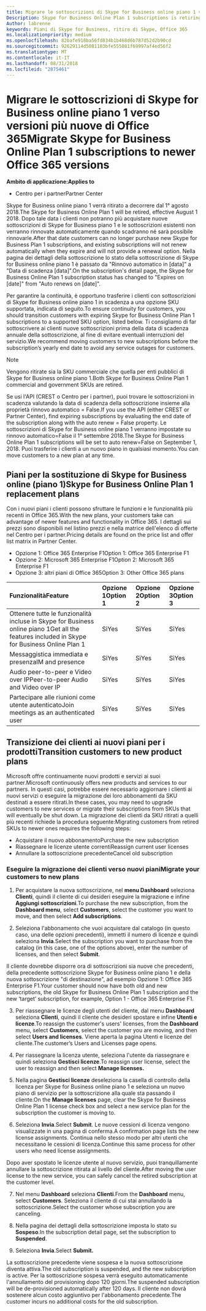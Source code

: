 ```yaml
---
title: Migrare le sottoscrizioni di Skype for Business online piano 1 verso versioni più nuove di Office 365 | Centro per i partner
Description: Skype for Business Online Plan 1 subscriptions is retiring.
Author: labrenne
keywords: Piani di Skype for Business, ritiro di Skype, Office 365
ms.localizationpriority: medium
ms.openlocfilehash: 82bafe918ba56fd834b1b468d6b787d52d2b90cd
ms.sourcegitcommit: 92629114d5081103bfe555081f69997af4ed56f2
ms.translationtype: MT
ms.contentlocale: it-IT
ms.lasthandoff: 08/31/2018
ms.locfileid: "2875461"
---
```

# <a name="migrate-skype-for-business-online-plan-1-subscriptions-to-newer-office-365-versions"></a><span data-ttu-id="ae3aa-103">Migrare le sottoscrizioni di Skype for Business online piano 1 verso versioni più nuove di Office 365</span><span class="sxs-lookup"><span data-stu-id="ae3aa-103">Migrate Skype for Business Online Plan 1 subscriptions to newer Office 365 versions</span></span>

**<span data-ttu-id="ae3aa-104">Ambito di applicazione:</span><span class="sxs-lookup"><span data-stu-id="ae3aa-104">Applies to</span></span>**

- <span data-ttu-id="ae3aa-105">Centro per i partner</span><span class="sxs-lookup"><span data-stu-id="ae3aa-105">Partner Center</span></span>

<span data-ttu-id="ae3aa-106">Skype for Business online piano 1 verrà ritirato a decorrere dal 1° agosto 2018.</span><span class="sxs-lookup"><span data-stu-id="ae3aa-106">The Skype for Business Online Plan 1 will be retired, effective August 1 2018.</span></span> <span data-ttu-id="ae3aa-107">Dopo tale data i clienti non potranno più acquistare nuove sottoscrizioni di Skype for Business piano 1 e le sottoscrizioni esistenti non verranno rinnovate automaticamente quando scadranno né sarà possibile rinnovarle.</span><span class="sxs-lookup"><span data-stu-id="ae3aa-107">After that date customers can no longer purchase new Skype for Business Plan 1 subscriptions, and existing subscriptions will not renew automatically when they expire and will not provide a renewal option.</span></span> <span data-ttu-id="ae3aa-108">Nella pagina dei dettagli della sottoscrizione lo stato della sottoscrizione di Skype for Business online piano 1 è passato da "Rinnovo automatico in [data]" a "Data di scadenza [data]".</span><span class="sxs-lookup"><span data-stu-id="ae3aa-108">On the subscription's detail page, the Skype for Business Online Plan 1 subscription status has changed to "Expires on [date]" from "Auto renews on [date]".</span></span>  

<span data-ttu-id="ae3aa-109">Per garantire la continuità, è opportuno trasferire i clienti con sottoscrizioni di Skype for Business online piano 1 in scadenza a una opzione SKU supportata, indicata di seguito.</span><span class="sxs-lookup"><span data-stu-id="ae3aa-109">To ensure continuity for customers, you should transition customers with expiring Skype for Business Online Plan 1 subscriptions to a supported SKU option, listed below.</span></span> <span data-ttu-id="ae3aa-110">Ti consigliamo di far sottoscrivere ai clienti nuove sottoscrizioni prima della data di scadenza annuale della sottoscrizione, al fine di evitare eventuali interruzioni del servizio.</span><span class="sxs-lookup"><span data-stu-id="ae3aa-110">We recommend moving customers to new subscriptions before the subscription’s yearly end date to avoid any service outages for customers.</span></span> 

>[!NOTE]
><span data-ttu-id="ae3aa-111">Vengono ritirate sia la SKU commerciale che quella per enti pubblici di Skype for Business online piano 1.</span><span class="sxs-lookup"><span data-stu-id="ae3aa-111">Both Skype for Business Online Plan 1 commercial and government SKUs are retired.</span></span>

<span data-ttu-id="ae3aa-112">Se usi l'API (CREST o Centro per i partner), puoi trovare le sottoscrizioni in scadenza valutando la data di scadenza della sottoscrizione insieme alla proprietà rinnovo automatico = False.</span><span class="sxs-lookup"><span data-stu-id="ae3aa-112">If you use the API (either CREST or Partner Center), find expiring subscriptions by evaluating the end date of the subscription along with the auto renew = False property.</span></span> <span data-ttu-id="ae3aa-113">Le sottoscrizioni di Skype for Business online piano 1 verranno impostate su rinnovo automatico=False il 1° settembre 2018.</span><span class="sxs-lookup"><span data-stu-id="ae3aa-113">The Skype for Business Online Plan 1 subscriptions will be set to auto renew=False on September 1, 2018.</span></span> <span data-ttu-id="ae3aa-114">Puoi trasferire i clienti a un nuovo piano in qualsiasi momento.</span><span class="sxs-lookup"><span data-stu-id="ae3aa-114">You can move customers to a new plan at any time.</span></span> 

## <a name="skype-for-business-online-plan-1-replacement-plans"></a><span data-ttu-id="ae3aa-115">Piani per la sostituzione di Skype for Business online (piano 1)</span><span class="sxs-lookup"><span data-stu-id="ae3aa-115">Skype for Business Online Plan 1 replacement plans</span></span>

<span data-ttu-id="ae3aa-116">Con i nuovi piani i clienti possono sfruttare le funzioni e le funzionalità più recenti in Office 365.</span><span class="sxs-lookup"><span data-stu-id="ae3aa-116">With the new plans, your customers take can advantage of newer features and functionality in Office 365.</span></span> <span data-ttu-id="ae3aa-117">I dettagli sui prezzi sono disponibili nel listino prezzi e nella matrice dell'elenco di offerte nel Centro per i partner.</span><span class="sxs-lookup"><span data-stu-id="ae3aa-117">Pricing details are found on the price list and offer list matrix in Partner Center.</span></span> 

- <span data-ttu-id="ae3aa-118">Opzione 1: Office 365 Enterprise F1</span><span class="sxs-lookup"><span data-stu-id="ae3aa-118">Option 1: Office 365 Enterprise F1</span></span>
- <span data-ttu-id="ae3aa-119">Opzione 2: Microsoft 365 Enterprise F1</span><span class="sxs-lookup"><span data-stu-id="ae3aa-119">Option 2: Microsoft 365 Enterprise F1</span></span>
- <span data-ttu-id="ae3aa-120">Opzione 3: altri piani di Office 365</span><span class="sxs-lookup"><span data-stu-id="ae3aa-120">Option 3: Other Office 365 plans</span></span>

|**<span data-ttu-id="ae3aa-121">Funzionalità</span><span class="sxs-lookup"><span data-stu-id="ae3aa-121">Feature</span></span>**    |**<span data-ttu-id="ae3aa-122">Opzione 1</span><span class="sxs-lookup"><span data-stu-id="ae3aa-122">Option 1</span></span>**   |**<span data-ttu-id="ae3aa-123">Opzione 2</span><span class="sxs-lookup"><span data-stu-id="ae3aa-123">Option 2</span></span>**   |**<span data-ttu-id="ae3aa-124">Opzione 3</span><span class="sxs-lookup"><span data-stu-id="ae3aa-124">Option 3</span></span>**   |
|:-----------------|:-----------------|:-------------|:------------|
|<span data-ttu-id="ae3aa-125">Ottenere tutte le funzionalità incluse in Skype for Business online piano 1</span><span class="sxs-lookup"><span data-stu-id="ae3aa-125">Get all the features included in Skype for Business Online Plan 1</span></span>|<span data-ttu-id="ae3aa-126">Sì</span><span class="sxs-lookup"><span data-stu-id="ae3aa-126">Yes</span></span>   |<span data-ttu-id="ae3aa-127">Sì</span><span class="sxs-lookup"><span data-stu-id="ae3aa-127">Yes</span></span>   |<span data-ttu-id="ae3aa-128">Sì</span><span class="sxs-lookup"><span data-stu-id="ae3aa-128">Yes</span></span>   |
|<span data-ttu-id="ae3aa-129">Messaggistica immediata e presenza</span><span class="sxs-lookup"><span data-stu-id="ae3aa-129">IM and presence</span></span> |<span data-ttu-id="ae3aa-130">Sì</span><span class="sxs-lookup"><span data-stu-id="ae3aa-130">Yes</span></span>   |<span data-ttu-id="ae3aa-131">Sì</span><span class="sxs-lookup"><span data-stu-id="ae3aa-131">Yes</span></span>   |<span data-ttu-id="ae3aa-132">Sì</span><span class="sxs-lookup"><span data-stu-id="ae3aa-132">Yes</span></span>   |
|<span data-ttu-id="ae3aa-133">Audio peer-to-peer e Video over IP</span><span class="sxs-lookup"><span data-stu-id="ae3aa-133">Peer-to-peer Audio and Video over IP</span></span>|<span data-ttu-id="ae3aa-134">Sì</span><span class="sxs-lookup"><span data-stu-id="ae3aa-134">Yes</span></span>   |<span data-ttu-id="ae3aa-135">Sì</span><span class="sxs-lookup"><span data-stu-id="ae3aa-135">Yes</span></span>   |<span data-ttu-id="ae3aa-136">Sì</span><span class="sxs-lookup"><span data-stu-id="ae3aa-136">Yes</span></span>   
|<span data-ttu-id="ae3aa-137">Partecipare alle riunioni come utente autenticato</span><span class="sxs-lookup"><span data-stu-id="ae3aa-137">Join meetings as an authenticated user</span></span>| <span data-ttu-id="ae3aa-138">Sì</span><span class="sxs-lookup"><span data-stu-id="ae3aa-138">Yes</span></span>   |<span data-ttu-id="ae3aa-139">Sì</span><span class="sxs-lookup"><span data-stu-id="ae3aa-139">Yes</span></span>   |<span data-ttu-id="ae3aa-140">Sì</span><span class="sxs-lookup"><span data-stu-id="ae3aa-140">Yes</span></span>   |

## <a name="transition-customers-to-new-product-plans"></a><span data-ttu-id="ae3aa-141">Transizione dei clienti ai nuovi piani per i prodotti</span><span class="sxs-lookup"><span data-stu-id="ae3aa-141">Transition customers to new product plans</span></span>

<span data-ttu-id="ae3aa-142">Microsoft offre continuamente nuovi prodotti e servizi ai suoi partner.</span><span class="sxs-lookup"><span data-stu-id="ae3aa-142">Microsoft continuously offers new products and services to our partners.</span></span> <span data-ttu-id="ae3aa-143">In questi casi, potrebbe essere necessario aggiornare i clienti ai nuovi servizi o eseguire la migrazione dei loro abbonamenti da SKU destinati a essere ritirati.</span><span class="sxs-lookup"><span data-stu-id="ae3aa-143">In these cases, you may need to upgrade customers to new services or migrate their subscriptions from SKUs that will eventually be shut down.</span></span> <span data-ttu-id="ae3aa-144">La migrazione dei clienti da SKU ritirati a quelli più recenti richiede la procedura seguente:</span><span class="sxs-lookup"><span data-stu-id="ae3aa-144">Migrating customers from retired SKUs to newer ones requires the following steps:</span></span>

- <span data-ttu-id="ae3aa-145">Acquistare il nuovo abbonamento</span><span class="sxs-lookup"><span data-stu-id="ae3aa-145">Purchase the new subscription</span></span>
- <span data-ttu-id="ae3aa-146">Riassegnare le licenze utente correnti</span><span class="sxs-lookup"><span data-stu-id="ae3aa-146">Reassign current user licenses</span></span>
- <span data-ttu-id="ae3aa-147">Annullare la sottoscrizione precedente</span><span class="sxs-lookup"><span data-stu-id="ae3aa-147">Cancel old subscription</span></span>

### <a name="migrate-your-customers-to-new-plans"></a><span data-ttu-id="ae3aa-148">Eseguire la migrazione dei clienti verso nuovi piani</span><span class="sxs-lookup"><span data-stu-id="ae3aa-148">Migrate your customers to new plans</span></span>

1. <span data-ttu-id="ae3aa-149">Per acquistare la nuova sottoscrizione, nel **menu Dashboard** seleziona **Clienti**, quindi il cliente di cui desideri eseguire la migrazione e infine **Aggiungi sottoscrizioni**.</span><span class="sxs-lookup"><span data-stu-id="ae3aa-149">To purchase the new subscription, from the **Dashboard menu**, select **Customers**, select the customer you want to move, and then select **Add subscriptions**.</span></span>

2. <span data-ttu-id="ae3aa-150">Seleziona l'abbonamento che vuoi acquistare dal catalogo (in questo caso, una delle opzioni precedenti), immetti il numero di licenze e quindi seleziona **Invia**.</span><span class="sxs-lookup"><span data-stu-id="ae3aa-150">Select the subscription you want to purchase from the catalog (in this case, one of the options above), enter the number of licenses, and then select **Submit**.</span></span> 

<span data-ttu-id="ae3aa-151">Il cliente dovrebbe disporre ora di sottoscrizioni sia nuove che precedenti, della precedente sottoscrizione Skype for Business online piano 1 e della nuova sottoscrizione "di destinazione", ad esempio Opzione 1: Office 365 Enterprise F1.</span><span class="sxs-lookup"><span data-stu-id="ae3aa-151">Your customer should now have both old and new subscriptions, the old Skype for Business Online Plan 1  subscription and the new ‘target’ subscription, for example, Option 1 - Office 365 Enterprise F1.</span></span>

3. <span data-ttu-id="ae3aa-152">Per riassegnare le licenze degli utenti del cliente, dal menu **Dashboard** seleziona **Clienti**, quindi il cliente che desideri spostare e infine **Utenti e licenze**.</span><span class="sxs-lookup"><span data-stu-id="ae3aa-152">To reassign the customer's users' licenses, from the **Dashboard** menu, select **Customers**, select the customer you are moving, and then select **Users and licenses**.</span></span> <span data-ttu-id="ae3aa-153">Viene aperta la pagina Utenti e licenze del cliente.</span><span class="sxs-lookup"><span data-stu-id="ae3aa-153">The customer’s Users and Licenses page opens.</span></span>

4. <span data-ttu-id="ae3aa-154">Per riassegnare la licenza utente, seleziona l'utente da riassegnare e quindi seleziona **Gestisci licenze**.</span><span class="sxs-lookup"><span data-stu-id="ae3aa-154">To reassign user license, select the user to reassign and then select **Manage licenses.**</span></span>

5. <span data-ttu-id="ae3aa-155">Nella pagina **Gestisci licenze** deseleziona la casella di controllo della licenza per Skype for Business online piano 1 e seleziona un nuovo piano di servizio per la sottoscrizione alla quale sta passando il cliente.</span><span class="sxs-lookup"><span data-stu-id="ae3aa-155">On the **Manage licenses** page, clear the Skype for Business Online Plan 1 license check box and select a new service plan for the subscription the customer is moving to.</span></span>

6. <span data-ttu-id="ae3aa-156">Seleziona **Invia**.</span><span class="sxs-lookup"><span data-stu-id="ae3aa-156">Select **Submit**.</span></span> <span data-ttu-id="ae3aa-157">Le nuove cessioni di licenza vengono visualizzate in una pagina di conferma.</span><span class="sxs-lookup"><span data-stu-id="ae3aa-157">A confirmation page lists the new license assignments.</span></span> <span data-ttu-id="ae3aa-158">Continua nello stesso modo per altri utenti che necessitano le cessioni di licenza.</span><span class="sxs-lookup"><span data-stu-id="ae3aa-158">Continue this same process for other users who need license assignments.</span></span>

<span data-ttu-id="ae3aa-159">Dopo aver spostato le licenze utente al nuovo servizio, puoi tranquillamente annullare la sottoscrizione ritirata al livello del cliente.</span><span class="sxs-lookup"><span data-stu-id="ae3aa-159">After moving the user license to the new service, you can safely cancel the retired subscription at the customer level.</span></span>

7. <span data-ttu-id="ae3aa-160">Nel menu **Dashboard** seleziona **Clienti**.</span><span class="sxs-lookup"><span data-stu-id="ae3aa-160">From the **Dashboard** menu, select **Customers**.</span></span> <span data-ttu-id="ae3aa-161">Seleziona il cliente di cui stai annullando la sottoscrizione.</span><span class="sxs-lookup"><span data-stu-id="ae3aa-161">Select the customer whose subscription you are canceling.</span></span>

8. <span data-ttu-id="ae3aa-162">Nella pagina dei dettagli della sottoscrizione imposta lo stato su **Sospeso**.</span><span class="sxs-lookup"><span data-stu-id="ae3aa-162">In the subscription detail page, set the subscription to **Suspended**.</span></span>

9. <span data-ttu-id="ae3aa-163">Seleziona **Invia**.</span><span class="sxs-lookup"><span data-stu-id="ae3aa-163">Select **Submit.**</span></span>

<span data-ttu-id="ae3aa-164">La sottoscrizione precedente viene sospesa e la nuova sottoscrizione diventa attiva.</span><span class="sxs-lookup"><span data-stu-id="ae3aa-164">The old subscription is suspended, and the new subscription is active.</span></span> <span data-ttu-id="ae3aa-165">Per la sottoscrizione sospesa verrà eseguito automaticamente l'annullamento del provisioning dopo 120 giorni.</span><span class="sxs-lookup"><span data-stu-id="ae3aa-165">The suspended subscription will be de-provisioned automatically after 120 days.</span></span> <span data-ttu-id="ae3aa-166">Il cliente non dovrà sostenere alcun costo aggiuntivo per l'abbonamento precedente.</span><span class="sxs-lookup"><span data-stu-id="ae3aa-166">The customer incurs no additional costs for the old subscription.</span></span>

